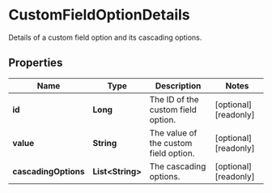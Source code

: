

# CustomFieldOptionDetails

Details of a custom field option and its cascading options.

## Properties

Name | Type | Description | Notes
------------ | ------------- | ------------- | -------------
**id** | **Long** | The ID of the custom field option. |  [optional] [readonly]
**value** | **String** | The value of the custom field option. |  [optional] [readonly]
**cascadingOptions** | **List&lt;String&gt;** | The cascading options. |  [optional] [readonly]




